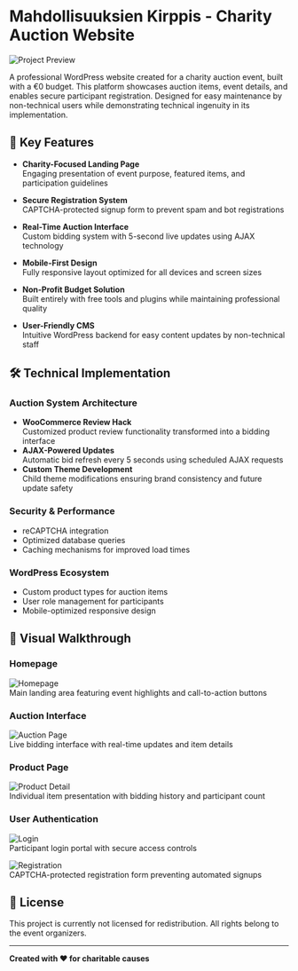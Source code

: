 # Mahdollisuuksien Kirppis - Charity Auction Website

![Project Preview](https://github.com/K4naxa/mahdollisuuksienkirppis_documents/raw/main/screenshots/mahdollisuuksienkirppis%20etusivu.png)

A professional WordPress website created for a charity auction event, built with a €0 budget. This platform showcases auction items, event details, and enables secure participant registration. Designed for easy maintenance by non-technical users while demonstrating technical ingenuity in its implementation.

## 🌟 Key Features

- **Charity-Focused Landing Page**  
  Engaging presentation of event purpose, featured items, and participation guidelines

- **Secure Registration System**  
  CAPTCHA-protected signup form to prevent spam and bot registrations

- **Real-Time Auction Interface**  
  Custom bidding system with 5-second live updates using AJAX technology

- **Mobile-First Design**  
  Fully responsive layout optimized for all devices and screen sizes

- **Non-Profit Budget Solution**  
  Built entirely with free tools and plugins while maintaining professional quality

- **User-Friendly CMS**  
  Intuitive WordPress backend for easy content updates by non-technical staff

## 🛠 Technical Implementation

### Auction System Architecture
- **WooCommerce Review Hack**  
  Customized product review functionality transformed into a bidding interface
- **AJAX-Powered Updates**  
  Automatic bid refresh every 5 seconds using scheduled AJAX requests
- **Custom Theme Development**  
  Child theme modifications ensuring brand consistency and future update safety

### Security & Performance
- reCAPTCHA integration
- Optimized database queries
- Caching mechanisms for improved load times

### WordPress Ecosystem
- Custom product types for auction items
- User role management for participants
- Mobile-optimized responsive design

## 📸 Visual Walkthrough

### Homepage
![Homepage](https://github.com/K4naxa/mahdollisuuksienkirppis_documents/raw/main/screenshots/mahdollisuuksienkirppis%20etusivu.png)  
Main landing area featuring event highlights and call-to-action buttons

### Auction Interface
![Auction Page](https://github.com/K4naxa/mahdollisuuksienkirppis_documents/raw/main/screenshots/mahdollisuuksienkirppis%20huutokauppa.png)  
Live bidding interface with real-time updates and item details

### Product Page
![Product Detail](https://github.com/K4naxa/mahdollisuuksienkirppis_documents/raw/main/screenshots/mahdollisuuksienkirppis%20tuotesivu.png)  
Individual item presentation with bidding history and participant count

### User Authentication
![Login](https://github.com/K4naxa/mahdollisuuksienkirppis_documents/raw/main/screenshots/mahdollisuuksienkirppis%20login.png)  
Participant login portal with secure access controls

![Registration](https://github.com/K4naxa/mahdollisuuksienkirppis_documents/raw/main/screenshots/mahdollisuuksienkirppis%20register.png)  
CAPTCHA-protected registration form preventing automated signups


## 📄 License

This project is currently not licensed for redistribution. All rights belong to the event organizers.

---

**Created with ❤️ for charitable causes**  
